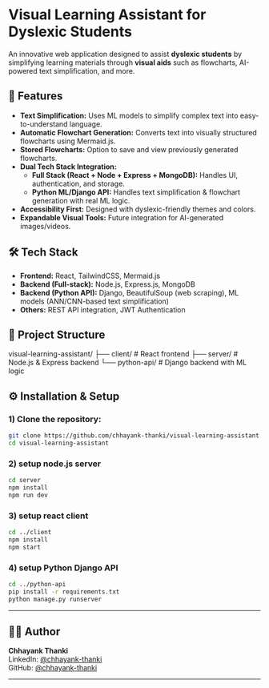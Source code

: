 # Visual Learning Assistant for Dyslexic Students

An innovative web application designed to assist **dyslexic students** by simplifying learning materials through **visual aids** such as flowcharts, AI-powered text simplification, and more.

## 🚀 Features

- **Text Simplification:** Uses ML models to simplify complex text into easy-to-understand language.
- **Automatic Flowchart Generation:** Converts text into visually structured flowcharts using Mermaid.js.
- **Stored Flowcharts:** Option to save and view previously generated flowcharts.
- **Dual Tech Stack Integration:**
  - **Full Stack (React + Node + Express + MongoDB):** Handles UI, authentication, and storage.
  - **Python ML/Django API:** Handles text simplification & flowchart generation with real ML logic.
- **Accessibility First:** Designed with dyslexic-friendly themes and colors.
- **Expandable Visual Tools:** Future integration for AI-generated images/videos.

## 🛠 Tech Stack

- **Frontend:** React, TailwindCSS, Mermaid.js
- **Backend (Full-stack):** Node.js, Express.js, MongoDB
- **Backend (Python API):** Django, BeautifulSoup (web scraping), ML models (ANN/CNN-based text simplification)
- **Others:** REST API integration, JWT Authentication

## 📂 Project Structure

visual-learning-assistant/
├── client/ # React frontend
├── server/ # Node.js & Express backend
└── python-api/ # Django backend with ML logic



## ⚙️ Installation & Setup

### 1) Clone the repository:
```bash
git clone https://github.com/chhayank-thanki/visual-learning-assistant.git
cd visual-learning-assistant

```

### 2) setup node.js server
```bash
cd server
npm install
npm run dev
```

### 3) setup react client
```bash
cd ../client
npm install
npm start
```

### 4) setup Python Django API
```bash
cd ../python-api
pip install -r requirements.txt
python manage.py runserver
```


---

## 🙋‍♂️ Author

**Chhayank Thanki**  
LinkedIn: [@chhayank-thanki](https://www.linkedin.com/in/chhayank-thanki/)  
GitHub: [@chhayank-thanki](https://github.com/chhayank-thanki)

---
